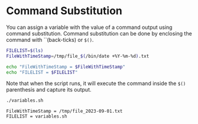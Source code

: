 # Command Substitution

You can assign a variable with the value of a command output using command substitution. Command substitution can be done by enclosing the command with \`\`(back-ticks) or `$()`.

```bash
FILELIST=$(ls)
FileWithTimeStamp=/tmp/file_$(/bin/date +%Y-%m-%d).txt

echo "FileWithTimeStamp = $FileWithTimeStamp"
echo "FILELIST = $FILELIST"
```

Note that when the script runs, it will execute the command inside the `$()` parenthesis and capture its output.

```bash
./variables.sh
```

```text
FileWithTimeStamp = /tmp/file_2023-09-01.txt
FILELIST = variables.sh
```
